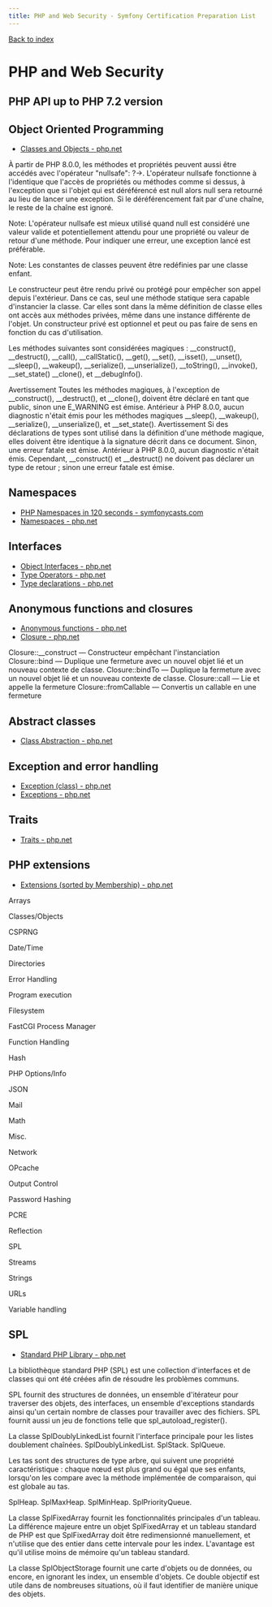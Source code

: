 ```yaml
---
title: PHP and Web Security - Symfony Certification Preparation List
---
```

[Back to index](../readme.md#table-of-contents)

# PHP and Web Security

## PHP API up to PHP 7.2 version

## Object Oriented Programming
- [Classes and Objects - php.net](http://php.net/manual/en/language.oop5.php)

À partir de PHP 8.0.0, les méthodes et propriétés peuvent aussi être accédés avec l'opérateur "nullsafe": ?->. L'opérateur nullsafe fonctionne à l'identique que l'accès de propriétés ou méthodes comme si dessus, à l'exception que si l'objet qui est déréférencé est null alors null sera retourné au lieu de lancer une exception. Si le déréférencement fait par d'une chaîne, le reste de la chaîne est ignoré.

Note:
L'opérateur nullsafe est mieux utilisé quand null est considéré une valeur valide et potentiellement attendu pour une propriété ou valeur de retour d'une méthode. Pour indiquer une erreur, une exception lancé est préférable.

Note:
Les constantes de classes peuvent être redéfinies par une classe enfant.

Le constructeur peut être rendu privé ou protégé pour empêcher son appel depuis l'extérieur. Dans ce cas, seul une méthode statique sera capable d'instancier la classe. Car elles sont dans la même définition de classe elles ont accès aux méthodes privées, même dans une instance différente de l'objet. Un constructeur privé est optionnel et peut ou pas faire de sens en fonction du cas d'utilisation.


Les méthodes suivantes sont considérées magiques : __construct(), __destruct(), __call(), __callStatic(), __get(), __set(), __isset(), __unset(), __sleep(), __wakeup(), __serialize(), __unserialize(), __toString(), __invoke(), __set_state() __clone(), et __debugInfo().

Avertissement
Toutes les méthodes magiques, à l'exception de __construct(), __destruct(), et __clone(), doivent être déclaré en tant que public, sinon une E_WARNING est émise. Antérieur à PHP 8.0.0, aucun diagnostic n'était émis pour les méthodes magiques __sleep(), __wakeup(), __serialize(), __unserialize(), et __set_state().
Avertissement
Si des déclarations de types sont utilisé dans la définition d'une méthode magique, elles doivent être identique à la signature décrit dans ce document. Sinon, une erreur fatale est émise. Antérieur à PHP 8.0.0, aucun diagnostic n'était émis. Cependant, __construct() et __destruct() ne doivent pas déclarer un type de retour ; sinon une erreur fatale est émise.

## Namespaces
- [PHP Namespaces in 120 seconds - symfonycasts.com](https://symfonycasts.com/screencast/php-namespaces-in-120-seconds)
- [Namespaces - php.net](http://php.net/manual/en/language.namespaces.php)

## Interfaces
- [Object Interfaces - php.net](http://php.net/manual/en/language.oop5.interfaces.php)
- [Type Operators - php.net](http://php.net/manual/en/language.operators.type.php)
- [Type declarations - php.net](http://php.net/manual/en/functions.arguments.php#functions.arguments.type-declaration)

## Anonymous functions and closures
- [Anonymous functions - php.net](http://php.net/manual/en/functions.anonymous.php)
- [Closure - php.net](http://php.net/manual/en/class.closure.php)

Closure::__construct — Constructeur empêchant l'instanciation
Closure::bind — Duplique une fermeture avec un nouvel objet lié et un nouveau contexte de classe.
Closure::bindTo — Duplique la fermeture avec un nouvel objet lié et un nouveau contexte de classe.
Closure::call — Lie et appelle la fermeture
Closure::fromCallable — Convertis un callable en une fermeture

## Abstract classes
- [Class Abstraction - php.net](http://php.net/manual/en/language.oop5.abstract.php)

## Exception and error handling
- [Exception (class) - php.net](http://php.net/manual/en/class.exception.php)
- [Exceptions - php.net](http://php.net/manual/en/language.exceptions.php)

## Traits
- [Traits - php.net](http://php.net/manual/en/language.oop5.traits.php)

## PHP extensions
- [Extensions (sorted by Membership) - php.net](http://php.net/manual/en/extensions.membership.php)

Arrays

Classes/Objects

CSPRNG

Date/Time

Directories

Error Handling

Program execution

Filesystem

FastCGI Process Manager

Function Handling

Hash

PHP Options/Info

JSON

Mail

Math

Misc.

Network

OPcache

Output Control

Password Hashing

PCRE

Reflection

SPL

Streams

Strings

URLs

Variable handling

## SPL
- [Standard PHP Library - php.net](http://php.net/book.spl)

La bibliothèque standard PHP (SPL) est une collection d'interfaces et de classes qui ont été créées afin de résoudre les problèmes communs.

SPL fournit des structures de données, un ensemble d'itérateur pour traverser des objets, des interfaces, un ensemble d'exceptions standards ainsi qu'un certain nombre de classes pour travailler avec des fichiers. SPL fournit aussi un jeu de fonctions telle que spl_autoload_register().

La classe SplDoublyLinkedList fournit l'interface principale pour les listes doublement chaînées.
SplDoublyLinkedList. 
SplStack. 
SplQueue. 

Les tas sont des structures de type arbre, qui suivent une propriété caractéristique : chaque nœud est plus grand ou égal que ses enfants, lorsqu'on les compare avec la méthode implémentée de comparaison, qui est globale au tas.

SplHeap. 
SplMaxHeap. 
SplMinHeap. 
SplPriorityQueue. 

La classe SplFixedArray fournit les fonctionnalités principales d'un tableau. La différence majeure entre un objet SplFixedArray et un tableau standard de PHP est que SplFixedArray doit être redimensionné manuellement, et n'utilise que des entier dans cette intervale pour les index. L'avantage est qu'il utilise moins de mémoire qu'un tableau standard.

La classe SplObjectStorage fournit une carte d'objets ou de données, ou encore, en ignorant les index, un ensemble d'objets. Ce double objectif est utile dans de nombreuses situations, où il faut identifier de manière unique des objets.

